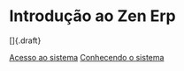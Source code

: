 # Introdução ao Zen Erp

[]{.draft}

[Acesso ao sistema](login)
[Conhecendo o sistema](knowingTheSystem)